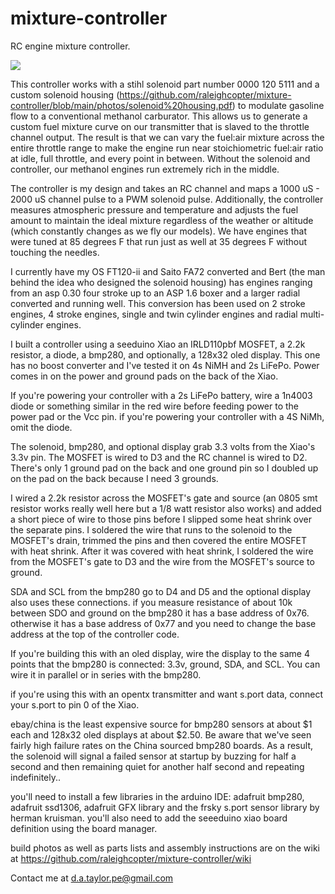 # mixture-controller
RC engine mixture controller.

![](https://github.com/raleighcopter/mixture-controller/blob/main/photos/cover.jpg)

This controller works with a stihl solenoid part number 0000 120 5111 and a custom solenoid housing (https://github.com/raleighcopter/mixture-controller/blob/main/photos/solenoid%20housing.pdf) to modulate gasoline flow to a conventional methanol carburator. This allows us to generate a custom fuel mixture curve on our transmitter that is slaved to the throttle channel output. The result is that we can vary the fuel:air mixture across the entire throttle range to make the engine run near stoichiometric fuel:air ratio at idle, full throttle, and every point in between. Without the solenoid and controller, our methanol engines run extremely rich in the middle. 

The controller is my design and takes an RC channel and maps a 1000 uS - 2000 uS channel pulse to a PWM solenoid pulse. Additionally, the controller measures atmospheric pressure and temperature and adjusts the fuel amount to maintain the ideal mixture regardless of the weather or altitude (which constantly changes as we fly our models). We have engines that were tuned at 85 degrees F that run just as well at 35 degrees F without touching the needles. 

I currently have my OS FT120-ii and Saito FA72 converted and Bert (the man behind the idea who designed the solenoid housing) has engines ranging from an asp 0.30 four stroke up to an ASP 1.6 boxer and a larger radial converted and running well. This conversion has been used on 2 stroke engines, 4 stroke engines, single  and twin cylinder engines and radial multi-cylinder engines.

I built a controller using a seeduino Xiao an IRLD110pbf MOSFET, a 2.2k resistor, a diode, a bmp280, and optionally, a 128x32 oled display. This one has no boost converter and I've tested it on 4s NiMH and 2s LiFePo. Power comes in on the power and ground pads on the back of the Xiao. 

If you're powering your controller with a 2s LiFePo battery, wire a 1n4003 diode or something similar in the red wire before feeding power to the power pad or the Vcc pin. if you're powering your controller with a 4S NiMh, omit the diode.

The solenoid, bmp280, and optional display grab 3.3 volts from the Xiao's 3.3v pin. The MOSFET is wired to D3 and the RC channel is wired to D2. There's only 1 ground pad on the back and one ground pin so I doubled up on the pad on the back because I need 3 grounds.

I wired a 2.2k resistor across the MOSFET's gate and source (an 0805 smt resistor works really well here but a 1/8 watt resistor also works) and added a short piece of wire to those pins before I slipped some heat shrink over the separate pins. I soldered the wire that runs to the solenoid to the MOSFET's drain, trimmed the pins and then covered the entire MOSFET with heat shrink. After it was covered with heat shrink, I soldered the wire from the MOSFET's gate to D3 and the wire from the MOSFET's source to ground.

SDA and SCL from the bmp280 go to D4 and D5 and the optional display also uses these connections. if you measure resistance of about 10k between SDO and ground on the bmp280 it has a base address of 0x76. otherwise it has a base address of 0x77 and you need to change the base address at the top of the controller code. 

If you're building this with an oled display, wire the display to the same 4 points that the bmp280 is connected: 3.3v, ground, SDA, and SCL. You can wire it in parallel or in series with the bmp280.

if you're using this with an opentx transmitter and want s.port data, connect your s.port to pin 0 of the Xiao.

ebay/china is the least expensive source for bmp280 sensors at about $1 each and 128x32 oled displays at about $2.50. Be aware that we've seen fairly high failure rates on the China sourced bmp280 boards. As a result, the solenoid will signal a failed sensor at startup by buzzing for half a second and then remaining quiet for another half second and repeating indefinitely..

you'll need to install a few libraries in the arduino IDE: adafruit bmp280, adafruit ssd1306, adafruit GFX library and the frsky s.port sensor library by herman kruisman. you'll also need to add the seeeduino xiao board definition using the board manager.


build photos as well as parts lists and assembly instructions are on the wiki at https://github.com/raleighcopter/mixture-controller/wiki

Contact me at d.a.taylor.pe@gmail.com
